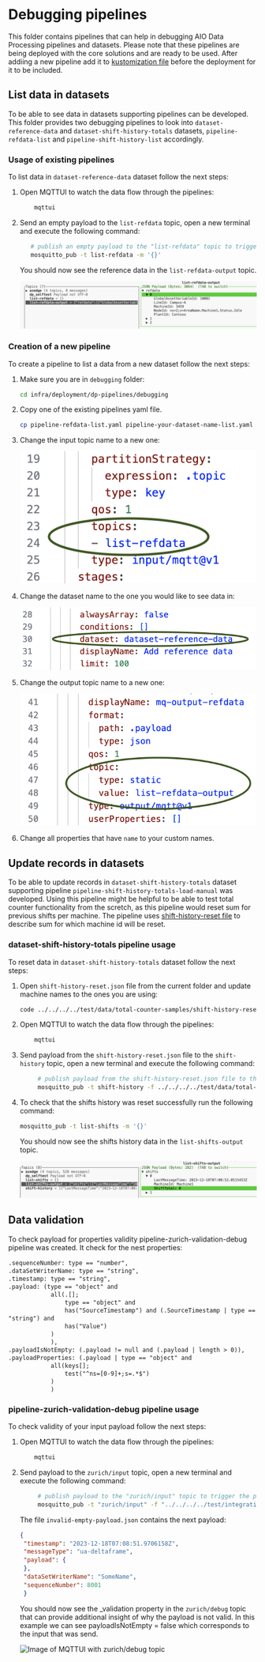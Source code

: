 # Debugging pipelines

This folder contains pipelines that can help in debugging AIO Data Processing pipelines and datasets. Please note that these pipelines are being deployed with the core solutions and are ready to be used. After addiing a new pipeline add it to [kustomization file](./kustomization.yaml) before the deployment for it to be included.

## List data in datasets

To be able to see data in datasets supporting pipelines can be developed. This folder provides two debugging pipelines to look into `dataset-reference-data` and `dataset-shift-history-totals` datasets, `pipeline-refdata-list` and `pipeline-shift-history-list` accordingly.

### Usage of existing pipelines

To list data in `dataset-reference-data` dataset follow the next steps:

1. Open MQTTUI to watch the data flow through the pipelines:

    ```bash
        mqttui
    ```

1. Send an empty payload to the `list-refdata` topic, open a new terminal and execute the following command:

   ```bash
      # publish an empty payload to the "list-refdata" topic to trigger the refdata list pipeline
      mosquitto_pub -t list-refdata -m '{}'
   ```

   You should now see the reference data in the `list-refdata-output` topic.

   ![Image of MQTTUI with list-refdata-output topic](../../../../docs/assets/debugging-list-refdata.png)

### Creation of a new pipeline

To create a pipeline to list a data from a new dataset follow the next steps:

1. Make sure you are in `debugging` folder:

    ```bash
    cd infra/deployment/dp-pipelines/debugging
    ```

1. Copy one of the existing pipelines yaml file.

    ```bash
    cp pipeline-refdata-list.yaml pipeline-your-dataset-name-list.yaml
    ```

1. Change the input topic name to a new one:

    ![Image of pipeline yaml file with topic property highlighted](../../../../docs/assets/debugging-change-input-topic.png)

1. Change the dataset name to the one you would like to see data in:

    ![Image of pipeline yaml file with topic property highlighted](../../../../docs/assets/debugging-change-dataset-name.png)

1. Change the output topic name to a new one:

    ![Image of pipeline yaml file with topic property highlighted](../../../../docs/assets/debugging-change-output-topic.png)

1. Change all properties that have `name` to your custom names.

## Update records in datasets

To be able to update records in `dataset-shift-history-totals` dataset supporting pipeline `pipeline-shift-history-totals-load-manual` was developed. 
Using this pipeline might be helpful to be able to test total counter functionality from the scretch, as this pipeline would reset sum for previous shifts per machine. The pipeline uses [shift-history-reset file](../../../../test/data/total-counter-samples/shift-history-reset.json) to describe sum for which machine id will be reset.

### dataset-shift-history-totals pipeline usage

To reset data in `dataset-shift-history-totals` dataset follow the next steps:

1. Open `shift-history-reset.json` file from the current folder and update machine names to the ones you are using:

    ```bash
    code ../../../../test/data/total-counter-samples/shift-history-reset.json
    ```

1. Open MQTTUI to watch the data flow through the pipelines:

    ```bash
        mqttui
    ```

1. Send payload from the `shift-history-reset.json` file to the `shift-history` topic, open a new terminal and execute the following command:

   ```bash
        # publish payload from the shift-history-reset.json file to the "shift-history" topic to trigger the shift-history-totals-load-manual pipeline
        mosquitto_pub -t shift-history -f ../../../../test/data/total-counter-samples/shift-history-reset.json
   ```

1. To check that the shifts history was reset successfully run the following command:

    ```bash
    mosquitto_pub -t list-shifts -m '{}'
    ```

    You should now see the shifts history data in the `list-shifts-output` topic.

   ![Image of MQTTUI with list-shifts-output topic](../../../../docs/assets/debugging-list-shifts-output.png)

## Data validation

To check payload for properties validity pipeline-zurich-validation-debug pipeline was created. 
It check for the nest properties:

```pseudocode
.sequenceNumber: type == "number",
.dataSetWriterName: type == "string",
.timestamp: type == "string",
.payload: (type == "object" and
            all(.[]; 
                type == "object" and 
                has("SourceTimestamp") and (.SourceTimestamp | type == "string") and 
                has("Value")
            )
            ),
.payloadIsNotEmpty: (.payload != null and (.payload | length > 0)),
.payloadProperties: (.payload | type == "object" and
            all(keys[];
                test("^ns=[0-9]+;s=.*$")
            )
            )
```

### pipeline-zurich-validation-debug pipeline usage

To check validity of your input payload follow the next steps:

1. Open MQTTUI to watch the data flow through the pipelines:

    ```bash
        mqttui
    ```

1. Send payload to the `zurich/input` topic, open a new terminal and execute the following command:

   ```bash
        # publish payload to the "zurich/input" topic to trigger the pipeline-zurich-validation-debug pipeline
        mosquitto_pub -t "zurich/input" -f "../../../../test/integration/assets/zurich-validation/data-validation/invalid/invalid-empty-payload.json"
   ```

   The file `invalid-empty-payload.json` contains the next payload:

   ```json
   {
    "timestamp": "2023-12-18T07:08:51.9706158Z",
    "messageType": "ua-deltaframe",
    "payload": {
    },
    "dataSetWriterName": "SomeName",
    "sequenceNumber": 8001
    }
    ```
    
    You should now see the _validation property in the `zurich/debug` topic that can provide additional insight of why the payload is not valid. In this example we can see payloadIsNotEmpty = false which corresponds to the input that was send.

   ![Image of MQTTUI with zurich/debug topic](../../../../docs/assets/debugging-zurich-validation-debug.png)
